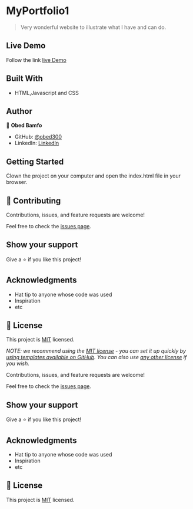 # MyPortfolio1

> Very wonderful website to illustrate what I have and can do.

## Live Demo
Follow the link [live Demo ](https://obed300.github.io/Obed-Portfolio.github.io/)

## Built With

- HTML,Javascript and CSS

## Author

👤 **Obed Bamfo**

- GitHub: [@obed300](https://github.com/obed300)
- LinkedIn: [LinkedIn](https://www.linkedin.com/in/obed-bamfo-4b152421b/)



## Getting Started

Clown the project on your computer and open the index.html file in your browser.

## 🤝 Contributing

Contributions, issues, and feature requests are welcome!

Feel free to check the [issues page](../../issues/).

## Show your support

Give a ⭐️ if you like this project!

## Acknowledgments

- Hat tip to anyone whose code was used
- Inspiration
- etc

## 📝 License

This project is [MIT](./LICENSE) licensed.

_NOTE: we recommend using the [MIT license](https://choosealicense.com/licenses/mit/) - you can set it up quickly by [using templates available on GitHub](https://docs.github.com/en/communities/setting-up-your-project-for-healthy-contributions/adding-a-license-to-a-repository). You can also use [any other license](https://choosealicense.com/licenses/) if you wish._

Contributions, issues, and feature requests are welcome!

Feel free to check the [issues page](../../issues/).

## Show your support

Give a ⭐️ if you like this project!

## Acknowledgments

- Hat tip to anyone whose code was used
- Inspiration
- etc

## 📝 License

This project is [MIT](./MIT.md) licensed.
